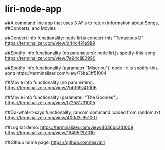 # liri-node-app
##A command line app that uses 3 APIs to return information about Songs, ##Concerts, and Movies

##Concert info functionality:
node liri.js concert-this "Tenacious D"
https://terminalizer.com/view/d44c491e989

##Spotify info functionality (no parameters):
node liri.js spotify-this-song
https://terminalizer.com/view/7e94c880990

##Spotify info functionality (parameter "Miserlou"):
node liri.js spotify-this-song
https://terminalizer.com/view/76ba3ff51004

##Movie info functionality (no parameters):
https://terminalizer.com/view/7bb109241006

##Movie info functionality (parameter: "The Goonies"):
https://terminalizer.com/view/f72581731005

##Do-what-it-says functionality, random command loaded from random.txt
https://terminalizer.com/view/400d3c651007

##Log.txt demo:
https://terminalizer.com/view/4036bc2d1009
https://terminalizer.com/view/16495f2b1010

##Github home page:
https://github.com/leavinit





